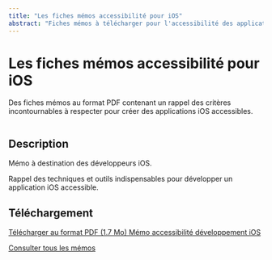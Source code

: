 ```yaml
---
title: "Les fiches mémos accessibilité pour iOS"
abstract: "Fiches mémos à télécharger pour l'accessibilité des applications iOS"
---
```


# Les fiches mémos accessibilité pour iOS

Des fiches mémos au format PDF contenant un rappel des critères incontournables à respecter pour créer des applications iOS accessibles.

<div class="row">
  <div class="col-3">
    <p class="border-end">
      <img src="../../../articles/images/memos/memo-ios.png" alt="">
    </p>
  </div>
  <div class="col-xl-9">  
    <h2 id="desc-ios">Description</h2>
    <p>Mémo à destination des développeurs iOS.<p>
    <p>Rappel des techniques et outils indispensables pour développer un application iOS accessible.</p>
    <h2 id="tele-ios">Téléchargement</h2>
    <p>      
      <a href="../../../res/memos/ios/Memo-iOS-Orange.pdf" class="btn btn-outline-secondary">
        Télécharger au format PDF (1.7 Mo)
        <span class="visually-hidden">Mémo accessibilité développement iOS</span>
      </a>
    </p>
  </div>
</div>

[Consulter tous les mémos](../../../articles/memo-accessibilite/)
